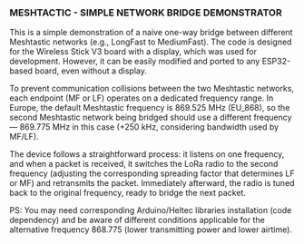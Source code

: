 ### MESHTACTIC - SIMPLE NETWORK BRIDGE DEMONSTRATOR

This is a simple demonstration of a naive one-way bridge between different Meshtastic networks (e.g., LongFast to MediumFast). The code is designed for the Wireless Stick V3 board with a display, which was used for development. However, it can be easily modified and ported to any ESP32-based board, even without a display.

To prevent communication collisions between the two Meshtastic networks, each endpoint (MF or LF) operates on a dedicated frequency range. In Europe, the default Meshtastic frequency is 869.525 MHz (EU_868), so the second Meshtastic network being bridged should use a different frequency — 869.775 MHz in this case (+250 kHz, considering bandwidth used by MF/LF).

The device follows a straightforward process: it listens on one frequency, and when a packet is received, it switches the LoRa radio to the second frequency (adjusting the corresponding spreading factor that determines LF or MF) and retransmits the packet. Immediately afterward, the radio is tuned back to the original frequency, ready to bridge the next packet.

PS: You may need corresponding Arduino/Heltec libraries installation (code dependency) and be aware of different conditions applicable for the alternative frequency 868.775 (lower transmitting power and lower airtime).
